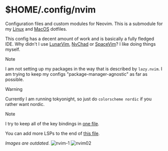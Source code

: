 # $HOME/.config/nvim

Configuration files and custom modules for Neovim.  This is a submodule for my [Linux](https://github.com/AlexvZyl/.dotfiles) and [MacOS](https://github.com/AlexvZyl/.dotfiles-macos) dotfiles.

This config has a decent amount of work and is basically a fully fledged IDE.  Why didn't I use [LunarVim](https://github.com/LunarVim/LunarVim), [NvChad](https://github.com/NvChad/NvChad) or [SpaceVim](https://github.com/liuchengxu/space-vim)?  I like doing things myself.

> [!NOTE]
> I am not setting up my packages in the way that is described by `lazy.nvim`.  I am trying to keep my configs "package-manager-agnostic" as far as possible.

> [!WARNING]
> Currently I am running tokyonight, so just do `colorscheme nordic` if you rather want nordic.

> [!NOTE]
> I try to keep all of the key bindings in [one file](https://github.com/AlexvZyl/nvim/blob/main/lua/alex/keymaps/init.lua).
>
> You can add more LSPs to the end of [this file](https://github.com/AlexvZyl/nvim/blob/main/lua/alex/lang/lsp/clients.lua).

*Images are outdated.*
![nvim-1](https://github.com/AlexvZyl/nvim/assets/81622310/3c9f6ec9-1186-4398-af0c-2c84dab116e7)
![nvim02](https://github.com/AlexvZyl/nvim/assets/81622310/961f6a62-ddf5-47d7-9e09-e8abcf2875f3)
